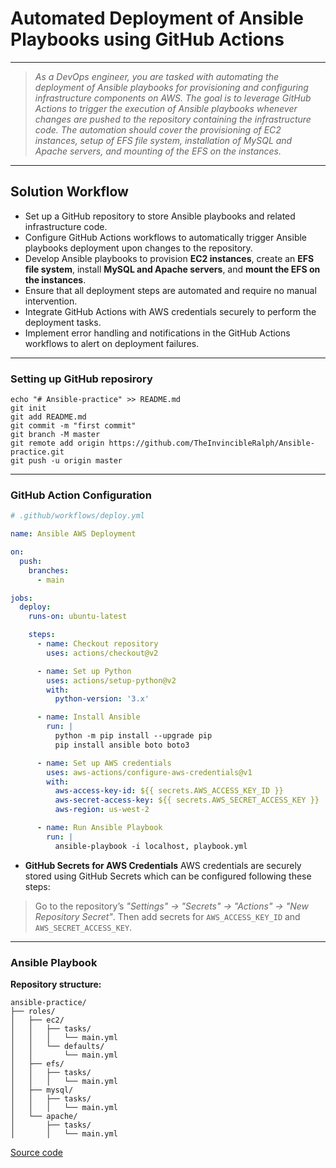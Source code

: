 # Automated Deployment of Ansible Playbooks using GitHub Actions

---
> *As a DevOps engineer, you are tasked with automating the deployment of Ansible playbooks for provisioning and configuring infrastructure components on AWS. The goal is to leverage GitHub Actions to trigger the execution of Ansible playbooks whenever changes are pushed to the repository containing the infrastructure code. The automation should cover the provisioning of EC2 instances, setup of EFS file system, installation of MySQL and Apache servers, and mounting of the EFS on the instances.*
---

## Solution Workflow

- Set up a GitHub repository to store Ansible playbooks and related infrastructure code.
- Configure GitHub Actions workflows to automatically trigger Ansible playbooks deployment upon changes to the repository.
- Develop Ansible playbooks to provision **EC2 instances**, create an **EFS file system**, install **MySQL and Apache servers**, and **mount the EFS on the instances**.
- Ensure that all deployment steps are automated and require no manual intervention.
- Integrate GitHub Actions with AWS credentials securely to perform the deployment tasks.
- Implement error handling and notifications in the GitHub Actions workflows to alert on deployment failures.

---

### Setting up GitHub reposirory

```git
echo "# Ansible-practice" >> README.md
git init
git add README.md
git commit -m "first commit"
git branch -M master
git remote add origin https://github.com/TheInvincibleRalph/Ansible-practice.git
git push -u origin master
```
---

### GitHub Action Configuration

```yml
# .github/workflows/deploy.yml

name: Ansible AWS Deployment

on:
  push:
    branches:
      - main

jobs:
  deploy:
    runs-on: ubuntu-latest

    steps:
      - name: Checkout repository
        uses: actions/checkout@v2

      - name: Set up Python
        uses: actions/setup-python@v2
        with:
          python-version: '3.x'

      - name: Install Ansible
        run: |
          python -m pip install --upgrade pip
          pip install ansible boto boto3

      - name: Set up AWS credentials
        uses: aws-actions/configure-aws-credentials@v1
        with:
          aws-access-key-id: ${{ secrets.AWS_ACCESS_KEY_ID }}
          aws-secret-access-key: ${{ secrets.AWS_SECRET_ACCESS_KEY }}
          aws-region: us-west-2

      - name: Run Ansible Playbook
        run: |
          ansible-playbook -i localhost, playbook.yml
```

- **GitHub Secrets for AWS Credentials**
AWS credentials are securely stored using GitHub Secrets which can be configured following these steps:

> Go to the repository’s *"Settings" -> "Secrets" -> "Actions" -> "New Repository Secret"*.
Then add secrets for `AWS_ACCESS_KEY_ID` and `AWS_SECRET_ACCESS_KEY`.

---

### Ansible Playbook

**Repository structure:**
```git
ansible-practice/
├── roles/
│   ├── ec2/
│   │   ├── tasks/
│   │   │   └── main.yml
│   │   └── defaults/
│   │       └── main.yml
│   ├── efs/
│   │   ├── tasks/
│   │   │   └── main.yml
│   ├── mysql/
│   │   ├── tasks/
│   │   │   └── main.yml
│   └── apache/
│       ├── tasks/
│       │   └── main.yml
```

[Source code](https://github.com/TheInvincibleRalph/Ansible-practice)